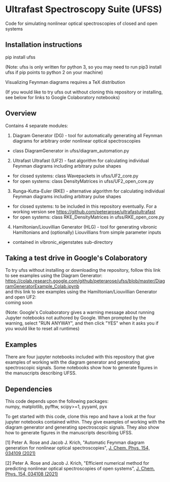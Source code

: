 # Ultrafast Spectroscopy Suite (UFSS)
Code for simulating nonlinear optical spectroscopies of closed and open systems

## Installation instructions
pip install ufss  

(Note: ufss is only written for python 3, so you may need to run
pip3 install ufss if pip points to python 2 on your machine)  

Visualizing Feynman diagrams requires a TeX distribution

(If you would like to try ufss out without cloning this repository or installing, see below for links to Google Colaboratory notebooks)

## Overview

Contains 4 separate modules:
1. Diagram Generator (DG) - tool for automatically generating all Feynman diagrams for arbitrary order nonlinear optical spectroscopies
  - class DiagramGenerator in ufss/diagram_automation.py
2. Ultrafast Ultrafast (UF2) - fast algorithm for calculating individual Feynman diagrams including arbitrary pulse shapes
  - for closed systems: class Wavepackets in ufss/UF2_core.py
  - for open systems: class DensityMatrices in ufss/UF2_open_core.py
3. Runga-Kutta-Euler (RKE) - alternative algorithm for calculating individual Feynman diagrams including arbitrary pulse shapes
  - for closed systems: to be included in this repository eventually. For a working version see https://github.com/peterarose/ultrafastultrafast
  - for open systems: class RKE_DensityMatrices in ufss/RKE_open_core.py
4. Hamiltonian/Liouvillian Generator (HLG) - tool for generating vibronic Hamiltonians and (optionally) Liouvillians from simple parameter inputs
  - contained in vibronic_eigenstates sub-directory


## Taking a test drive in Google's Colaboratory
To try ufss without installing or downloading the repository,
follow this link to see examples using the Diagram Generator:  
https://colab.research.google.com/github/peterarose/ufss/blob/master/DiagramGeneratorExample_Colab.ipynb  
and this link to see examples using the Hamiltonian/Liouvillian Generator and open UF2:  
coming soon

(Note: Google's Coloaboratory gives a warning message about running Jupyter
notebooks not authored by Google. When prompted by the warning, select
"RUN ANYWAY", and then click "YES" when it asks you if you would like to
reset all runtimes)

## Examples
There are four jupyter notebooks included with this repository that give examples of working with the diagram generator and generating spectroscopic signals. Some notebooks show how to generate figures in the manuscripts describing UFSS.

## Dependencies  
This code depends upon the following packages:  
numpy, matplotlib, pyfftw, scipy>=1, pyyaml, pyx

To get started with this code, clone this repo and have a look at the four jupyter notebooks contained within. They give examples of working with the diagram generator and generating spectroscopic signals. They also show how to generate figures in the manuscripts describing UFSS.

[1] Peter A. Rose and Jacob J. Krich, "Automatic Feynman diagram generation for nonlinear optical spectroscopies", [J. Chem. Phys. 154, 034109 (2021)](https://doi.org/10.1063/5.0024105)


[2] Peter A. Rose and Jacob J. Krich, "Efficient numerical method for predicting nonlinear optical spectroscopies of open systems", [J. Chem. Phys. 154, 034108 (2021)](https://doi.org/10.1063/5.0024104)
